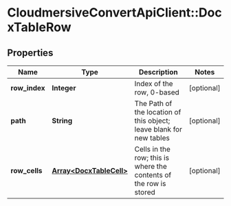 # CloudmersiveConvertApiClient::DocxTableRow

## Properties
Name | Type | Description | Notes
------------ | ------------- | ------------- | -------------
**row_index** | **Integer** | Index of the row, 0-based | [optional] 
**path** | **String** | The Path of the location of this object; leave blank for new tables | [optional] 
**row_cells** | [**Array&lt;DocxTableCell&gt;**](DocxTableCell.md) | Cells in the row; this is where the contents of the row is stored | [optional] 


